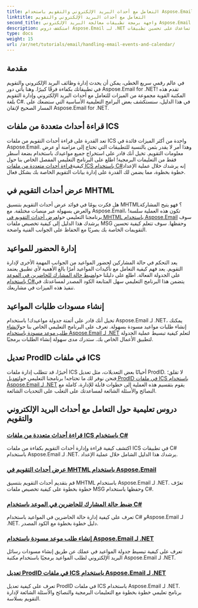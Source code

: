 ```yaml
---
title: التعامل مع أحداث البريد الإلكتروني والتقويم باستخدام Aspose.Email لـ .NET
linktitle: التعامل مع أحداث البريد الإلكتروني والتقويم
second_title: واجهة برمجة تطبيقات معالجة البريد الإلكتروني Aspose.Email .NET
description: استكشف دروس Aspose.Email لـ .NET حول التعامل مع أحداث البريد الإلكتروني وإدارة التقويم. تعرّف على التقنيات التي تساعدك على تحسين تطبيقات C# بكفاءة.
type: docs
weight: 15
url: /ar/net/tutorials/email/handling-email-events-and-calendar/
---
```

## مقدمة

في عالم رقمي سريع الخطى، يمكن أن يحدث إدارة وظائف البريد الإلكتروني والتقويم في تطبيقاتك بكفاءة فرقًا كبيرًا. وهنا يأتي دور Aspose.Email for .NET! تقدم هذه المكتبة القوية مجموعة من الميزات للتعامل مع أحداث البريد الإلكتروني وإدارة التقويم بلغة C#. في هذا الدليل، سنستكشف بعض البرامج التعليمية الأساسية التي ستضعك على المسار الصحيح لإتقان Aspose.Email for .NET.

## قراءة أحداث متعددة من ملفات ICS

تعد القدرة على قراءة أحداث التقويم من ملفات ICS واحدة من أكثر الميزات فائدة في Aspose.Email. وهذا أمر لا يقدر بثمن بالنسبة للتطبيقات التي تحتاج إلى مزامنة أو عرض معلومات التقويم. تخيل أنك قادر على استخراج جميع مواعيدك باستخدام بضعة أسطر فقط من التعليمات البرمجية! اطلع على البرنامج التعليمي المفصل الخاص بنا حول كيفية[قراءة أحداث متعددة من ملفات ICS باستخدام C#](./read-multiple-events-from-ics-files-with-csharp/)إنه يرشدك خلال عملية الإعداد خطوة بخطوة، مما يضمن لك القدرة على إدارة بيانات التقويم الخاصة بك بشكل فعال. 

## عرض أحداث التقويم في MHTML 

 هل فكرت يومًا في فوائد عرض أحداث التقويم بتنسيق MHTML؟ فهو يتيح المشاركة والعرض بسهولة عبر منصات مختلفة. مع Aspose.Email، تكون هذه العملية سلسة! برنامجنا التعليمي حول[عرض أحداث التقويم في MHTML باستخدام Aspose.Email](./render-calendar-events-in-mhtml/) سوف يرشدك هذا الدليل إلى كيفية تخصيص ملفات MSG وحفظها. سوف تتعلم كيفية تحسين التقويمات الخاصة بك بصريًا مع الحفاظ على الجوانب الفنية واضحة.

## إدارة الحضور للمواعيد

يعد التحكم في حالة المشاركين لحضور المواعيد من الجوانب المهمة الأخرى لإدارة التقويم. يعد فهم كيفية التعامل مع تأكيدات المواعيد أمرًا بالغ الأهمية لأي تطبيق يعتمد على الجدولة الفعالة. اطلع على دليلنا حول[ضبط حالة المشارك للحاضرين في الموعد باستخدام C#](./setting-participant-status-for-appointment-attendees/)يتضمن هذا البرنامج التعليمي سهل المتابعة الكود المصدر لمساعدتك في تنفيذ هذه الميزات في مشاريعك.

## إنشاء مسودات طلبات المواعيد 

 تخيل أنك قادر على أتمتة جدولة مواعيدك! باستخدام Aspose.Email لـ .NET، يمكنك إنشاء طلبات مواعيد مسودة بسهولة. تعرف على البرنامج التعليمي الخاص بنا حول[إنشاء طلب موعد مسودة باستخدام Aspose.Email لـ .NET](./creating-draft-appointment-request/) لتعلم كيفية تبسيط عملية الجدولة لتطبيق الأعمال الخاص بك. ستدرك مدى سهولة إنشاء الطلبات برمجيًا.

## تعديل ProdID في ملفات ICS 

أخيرًا، قد تتطلب إدارة ملفات ICS أحيانًا بعض التعديلات، مثل تعديل ProdID. لا تقلق؛ فنحن نوفر لك ما تحتاجه! برنامجنا التعليمي حول[تعديل ProdID في ملفات ICS باستخدام Aspose.Email لـ .NET](./modify-prodid-in-ics-files/) يقوم بتقسيم هذه العملية إلى خطوات قابلة للإدارة، كاملة مع النصائح والأسئلة الشائعة لمساعدتك على التغلب على التحديات الشائعة.

## دروس تعليمية حول التعامل مع أحداث البريد الإلكتروني والتقويم
### [قراءة أحداث متعددة من ملفات ICS باستخدام C#](./read-multiple-events-from-ics-files-with-csharp/)
اكتشف كيفية قراءة وإدارة أحداث التقويم بكفاءة من ملفات ICS في تطبيقات C# باستخدام Aspose.Email لـ .NET. يرشدك هذا الدليل الشامل خلال عملية الإعداد.
### [عرض أحداث التقويم في MHTML باستخدام Aspose.Email](./render-calendar-events-in-mhtml/)
قم بتقديم أحداث التقويم بتنسيق MHTML باستخدام Aspose.Email لـ .NET. تعرّف خطوة بخطوة على كيفية تخصيص ملفات MSG وحفظها باستخدام C#.
### [ضبط حالة المشارك للحاضرين في الموعد باستخدام C#](./setting-participant-status-for-appointment-attendees/)
تعرف على كيفية إدارة حالة الحاضرين في المواعيد باستخدام C# وAspose.Email لـ .NET. دليل خطوة بخطوة مع الكود المصدر.
### [إنشاء طلب موعد مسودة باستخدام Aspose.Email لـ .NET](./creating-draft-appointment-request/)
تعرف على كيفية تبسيط جدولة المواعيد في عملك عن طريق إنشاء مسودات رسائل البريد الإلكتروني لطلب المواعيد برمجيًا باستخدام مكتبة Aspose.Email لـ .NET.
### [تعديل ProdID في ملفات ICS باستخدام Aspose.Email لـ .NET](./modify-prodid-in-ics-files/)
تعرف على كيفية تعديل ProdID في ملفات ICS باستخدام Aspose.Email لـ .NET. برنامج تعليمي خطوة بخطوة مع التعليمات البرمجية والنصائح والأسئلة الشائعة لإدارة التقويم بسلاسة.